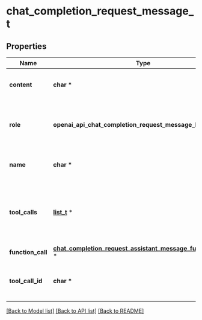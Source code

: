 # chat_completion_request_message_t

## Properties
Name | Type | Description | Notes
------------ | ------------- | ------------- | -------------
**content** | **char \*** | The contents of the function message. | 
**role** | **openai_api_chat_completion_request_message_ROLE_e** | The role of the messages author, in this case &#x60;function&#x60;. | 
**name** | **char \*** | The name of the function to call. | 
**tool_calls** | [**list_t**](chat_completion_message_tool_call.md) \* | The tool calls generated by the model, such as function calls. | [optional] 
**function_call** | [**chat_completion_request_assistant_message_function_call_t**](chat_completion_request_assistant_message_function_call.md) \* |  | [optional] 
**tool_call_id** | **char \*** | Tool call that this message is responding to. | 

[[Back to Model list]](../README.md#documentation-for-models) [[Back to API list]](../README.md#documentation-for-api-endpoints) [[Back to README]](../README.md)


